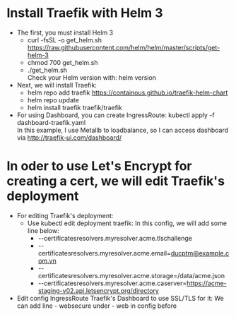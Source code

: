 # Install Traefik with Helm 3  
- The first, you must install Helm 3  
   - curl -fsSL -o get_helm.sh https://raw.githubusercontent.com/helm/helm/master/scripts/get-helm-3  
   - chmod 700 get_helm.sh  
   - ./get_helm.sh  
   Check your Helm version with: helm version  
 - Next, we will install Traefik:  
   - helm repo add traefik https://containous.github.io/traefik-helm-chart  
   - helm repo update  
   - helm install traefik traefik/traefik      
- For using Dashboard, you can create IngressRoute: kubectl apply -f dashboard-traefik.yaml  
In this example, I use Metallb to loadbalance, so I can access dashboard via http://traefik-ui.com/dashboard/  
# In oder to use Let's Encrypt for creating a cert, we will edit Traefik's deployment
- For editing Traefik's deployment:  
  -  Use kubectl edit deployment traefik: In this config, we will add some line below:  
        - --certificatesresolvers.myresolver.acme.tlschallenge
        - --certificatesresolvers.myresolver.acme.email=ducptm@example.com.vn
        - --certificatesresolvers.myresolver.acme.storage=/data/acme.json
        - --certificatesresolvers.myresolver.acme.caserver=https://acme-staging-v02.api.letsencrypt.org/directory
- Edit config IngressRoute Traefik's Dashboard to use SSL/TLS for it: We can add line - websecure under - web in config before
  
